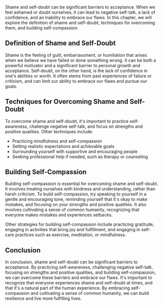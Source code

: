 
Shame and self-doubt can be significant barriers to acceptance. When we feel ashamed or doubt ourselves, it can lead to negative self-talk, a lack of confidence, and an inability to embrace our flaws. In this chapter, we will explore the definition of shame and self-doubt, techniques for overcoming them, and building self-compassion.

Definition of Shame and Self-Doubt
----------------------------------

Shame is the feeling of guilt, embarrassment, or humiliation that arises when we believe we have failed or done something wrong. It can be both a powerful motivator and a significant barrier to personal growth and acceptance. Self-doubt, on the other hand, is the lack of confidence in one's abilities or worth. It often stems from past experiences of failure or criticism, and can limit our ability to embrace our flaws and pursue our goals.

Techniques for Overcoming Shame and Self-Doubt
----------------------------------------------

To overcome shame and self-doubt, it's important to practice self-awareness, challenge negative self-talk, and focus on strengths and positive qualities. Other techniques include:

* Practicing mindfulness and self-compassion
* Setting realistic expectations and achievable goals
* Surrounding yourself with supportive and encouraging people
* Seeking professional help if needed, such as therapy or counseling

Building Self-Compassion
------------------------

Building self-compassion is essential for overcoming shame and self-doubt. It involves treating ourselves with kindness and understanding, rather than harsh criticism. To build self-compassion, try speaking to yourself in a gentle and encouraging tone, reminding yourself that it's okay to make mistakes, and focusing on your strengths and positive qualities. It also involves cultivating a sense of common humanity, recognizing that everyone makes mistakes and experiences setbacks.

Other strategies for building self-compassion include practicing gratitude, engaging in activities that bring joy and fulfillment, and engaging in self-care practices such as exercise, meditation, or mindfulness.

Conclusion
----------

In conclusion, shame and self-doubt can be significant barriers to acceptance. By practicing self-awareness, challenging negative self-talk, focusing on strengths and positive qualities, and building self-compassion, we can overcome these barriers and embrace our flaws. It's important to recognize that everyone experiences shame and self-doubt at times, and that it's a natural part of the human experience. By embracing self-compassion and cultivating a sense of common humanity, we can build resilience and live more fulfilling lives.
